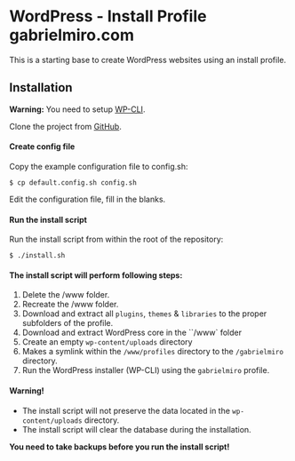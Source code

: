 # WordPress - Install Profile gabrielmiro.com

This is a starting base to create WordPress websites using an install profile.

## Installation

**Warning:**
You need to setup [WP-CLI](http://wp-cli.org/#install).

Clone the project from [GitHub](https://github.com/gmthegreat/gabimiro.com).

#### Create config file

Copy the example configuration file to config.sh:

	$ cp default.config.sh config.sh

Edit the configuration file, fill in the blanks.


#### Run the install script

Run the install script from within the root of the repository:

	$ ./install.sh


#### The install script will perform following steps:

1. Delete the /www folder.
2. Recreate the /www folder.
3. Download and extract all `plugins`, `themes` & `libraries` to the proper
   subfolders of the profile.
4. Download and extract WordPress core in the ``/www` folder
5. Create an empty `wp-content/uploads` directory
6. Makes a symlink within the `/www/profiles` directory to the `/gabrielmiro`
   directory.
7. Run the WordPress installer (WP-CLI) using the `gabrielmiro` profile.

#### Warning!

* The install script will not preserve the data located in the
  `wp-content/uploads` directory.
* The install script will clear the database during the installation.

**You need to take backups before you run the install script!**
